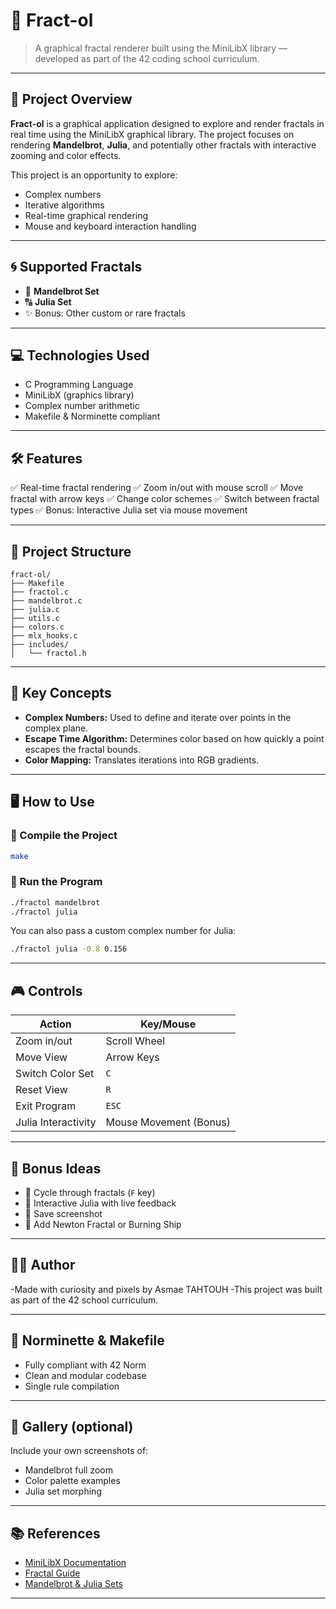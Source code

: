 # 🌌 Fract-ol

> A graphical fractal renderer built using the MiniLibX library — developed as part of the 42 coding school curriculum.

---

## 🎯 Project Overview

**Fract-ol** is a graphical application designed to explore and render fractals in real time using the MiniLibX graphical library.
The project focuses on rendering **Mandelbrot**, **Julia**, and potentially other fractals with interactive zooming and color effects.

This project is an opportunity to explore:

* Complex numbers
* Iterative algorithms
* Real-time graphical rendering
* Mouse and keyboard interaction handling

---

## 🌀 Supported Fractals

* 🌌 **Mandelbrot Set**
* 🔠 **Julia Set**
* ✨ Bonus: Other custom or rare fractals

---

## 💻 Technologies Used

* C Programming Language
* MiniLibX (graphics library)
* Complex number arithmetic
* Makefile & Norminette compliant

---

## 🛠️ Features

✅ Real-time fractal rendering
✅ Zoom in/out with mouse scroll
✅ Move fractal with arrow keys
✅ Change color schemes
✅ Switch between fractal types
✅ Bonus: Interactive Julia set via mouse movement

---

## 📁 Project Structure

```
fract-ol/
├── Makefile
├── fractol.c
├── mandelbrot.c
├── julia.c
├── utils.c
├── colors.c
├── mlx_hooks.c
├── includes/
│   └── fractol.h
```

---

## 🧠 Key Concepts

* **Complex Numbers:** Used to define and iterate over points in the complex plane.
* **Escape Time Algorithm:** Determines color based on how quickly a point escapes the fractal bounds.
* **Color Mapping:** Translates iterations into RGB gradients.

---

## 🖥️ How to Use

### 🧱 Compile the Project

```bash
make
```

### 🚀 Run the Program

```bash
./fractol mandelbrot
./fractol julia
```

You can also pass a custom complex number for Julia:

```bash
./fractol julia -0.8 0.156
```

---

## 🎮 Controls

| Action              | Key/Mouse              |
| ------------------- | ---------------------- |
| Zoom in/out         | Scroll Wheel           |
| Move View           | Arrow Keys             |
| Switch Color Set    | `C`                    |
| Reset View          | `R`                    |
| Exit Program        | `ESC`                  |
| Julia Interactivity | Mouse Movement (Bonus) |

---

## 🧪 Bonus Ideas

* 🔀 Cycle through fractals (`F` key)
* 👡 Interactive Julia with live feedback
* 📀 Save screenshot
* 🧮 Add Newton Fractal or Burning Ship

---

## 🧑‍💼 Author

-Made with curiosity and pixels by Asmae TAHTOUH
-This project was built as part of the 42 school curriculum.

---

## 🧼 Norminette & Makefile

* Fully compliant with 42 Norm
* Clean and modular codebase
* Single rule compilation

---

## 📸 Gallery (optional)

Include your own screenshots of:

* Mandelbrot full zoom
* Color palette examples
* Julia set morphing

---

## 📚 References

* [MiniLibX Documentation](https://harm-smits.github.io/42docs/libs/minilibx)
* [Fractal Guide](https://en.wikipedia.org/wiki/Fractal)
* [Mandelbrot & Julia Sets](https://mathworld.wolfram.com/MandelbrotSet.html)

---
